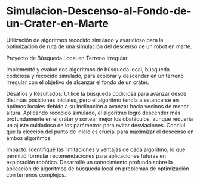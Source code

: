 # Simulacion-Descenso-al-Fondo-de-un-Crater-en-Marte
Utilización de algoritmos recocido simulado y avaricioso para la optimización de ruta de una simulación del descenso de un robot en marte.

Proyecto de Búsqueda Local en Terreno Irregular

Implementé y evalué dos algoritmos de búsqueda local, búsqueda codiciosa y recocido simulado, para explorar y descender en un terreno irregular con el objetivo de alcanzar el fondo de un cráter.

Desafíos y Resultados:
Utilicé la búsqueda codiciosa para avanzar desde distintas posiciones iniciales, pero el algoritmo tendía a estancarse en óptimos locales debido a su inclinación a avanzar hacia vecinos de menor altura.
Aplicando recocido simulado, el algoritmo logró descender más profundamente en el cráter y sortear mejor los obstáculos, aunque requería un ajuste cuidadoso de los parámetros para evitar desviaciones.
Concluí que la elección del punto de inicio es crucial para maximizar el descenso en ambos algoritmos.

Impacto:
Identifiqué las limitaciones y ventajas de cada algoritmo, lo que permitió formular recomendaciones para aplicaciones futuras en exploración robótica.
Desarrollé un conocimiento profundo sobre la aplicación de algoritmos de búsqueda local en problemas de optimización con terrenos complejos.
